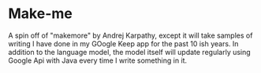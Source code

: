 # Make-me

A spin off of "makemore" by Andrej Karpathy, except it will take samples of writing I have done in my GOogle Keep app for the past 10 ish years. In addition to the language model, the model itself will update regularly using Google Api with Java every time I write something in it. 
